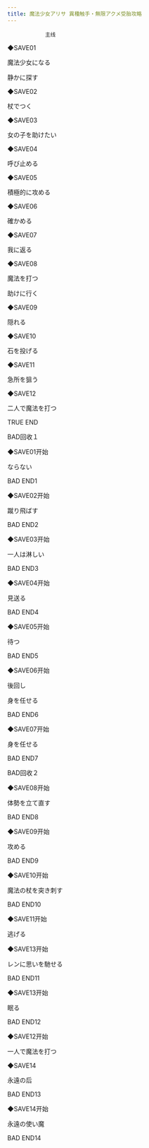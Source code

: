 ```yaml
---
title: 魔法少女アリサ 異種触手・無限アクメ受胎攻略
---
```


                主线



◆SAVE01

魔法少女になる

静かに探す

◆SAVE02

杖でつく

◆SAVE03

女の子を助けたい

◆SAVE04

呼び止める

◆SAVE05

積極的に攻める

◆SAVE06

確かめる

◆SAVE07

我に返る

◆SAVE08

魔法を打つ

助けに行く

◆SAVE09

隠れる

◆SAVE10

石を投げる

◆SAVE11

急所を狙う

◆SAVE12

二人で魔法を打つ



TRUE END



BAD回收１



◆SAVE01开始

ならない



BAD END1



◆SAVE02开始

蹴り飛ばす



BAD END2



◆SAVE03开始

一人は淋しい



BAD END3



◆SAVE04开始

見送る



BAD END4



◆SAVE05开始

待つ



BAD END5



◆SAVE06开始

後回し

身を任せる



BAD END6



◆SAVE07开始

身を任せる



BAD END7



BAD回收２



◆SAVE08开始

体勢を立て直す



BAD END8



◆SAVE09开始

攻める



BAD END9



◆SAVE10开始

魔法の杖を突き刺す



BAD END10



◆SAVE11开始

逃げる

◆SAVE13开始

レンに思いを馳せる



BAD END11



◆SAVE13开始

眠る



BAD END12



◆SAVE12开始

一人で魔法を打つ

◆SAVE14

永遠の后



BAD END13



◆SAVE14开始

永遠の使い魔



BAD END14


              
